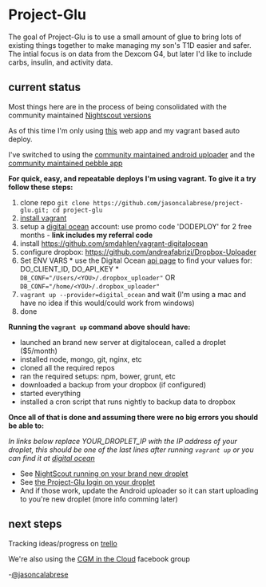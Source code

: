 Project-Glu
===========

The goal of Project-Glu is to use a small amount of glue to bring lots of existing things together to make managing my son's T1D easier and safer. The intial focus is on data from the Dexcom G4, but later I'd like to include carbs, insulin, and activity data.

current status
--------------

Most things here are in the process of being consolidated with the community maintained [Nightscout versions](http://nightscout.github.io/)

As of this time I'm only using [this](https://github.com/jasoncalabrese/project-glu) web app and my vagrant based auto deploy.

I've switched to using the [community maintained android uploader](https://github.com/nightscout/dexcom-uploader) and the [community maintained pebble app](https://github.com/nightscout/cgm-remote-monitor)


**For quick, easy, and repeatable deploys I'm using vagrant.
To give it a try follow these steps:**

  1. clone repo `git clone https://github.com/jasoncalabrese/project-glu.git; cd project-glu`
  1. [install vagrant](http://docs.vagrantup.com/v2/installation/index.html)
  1. setup a [digital ocean](https://www.digitalocean.com/?refcode=78da7dabdaf4) account: use promo code 'DODEPLOY' for 2 free months - **link includes my referral code**
  1. install https://github.com/smdahlen/vagrant-digitalocean
  1. configure dropbox: https://github.com/andreafabrizi/Dropbox-Uploader
  1. Set ENV VARS
    * use the Digital Ocean [api page](https://cloud.digitalocean.com/api_access) to find your values for: DO_CLIENT_ID, DO_API_KEY
    * `DB_CONF="/Users/<YOU>/.dropbox_uploader"` OR `DB_CONF="/home/<YOU>/.dropbox_uploader"`
  1. `vagrant up --provider=digital_ocean` and wait (I'm using a mac and have no idea if this would/could work from windows)
  1. done

**Running the `vagrant up` command above should have:**

* launched an brand new server at digitalocean, called a droplet ($5/month)
* installed node, mongo, git, nginx, etc
* cloned all the required repos
* ran the required setups: npm, bower, grunt, etc
* downloaded a backup from your dropbox (if configured)
* started everything
* installed a cron script that runs nightly to backup data to dropbox

**Once all of that is done and assuming there were no big errors you should be able to:**

_In links below replace YOUR_DROPLET_IP with the IP address of your droplet, this should be one of the last lines after running `vagrant up` or you can find it at [digital ocean](https://cloud.digitalocean.com/droplets)_

* See [NightScout running on your brand new droplet](http://YOUR_DROPLET_IP:1337)
* See [the Project-Glu login on your droplet](http://YOUR_DROPLET_IP)
* And if those work, update the Android uploader so it can start uploading to you're new droplet (more info comming later)


next steps
----------

Tracking ideas/progress on [trello](https://trello.com/b/AL0kioCf/nightscout-core-dev)

We're also using the [CGM in the Cloud](https://www.facebook.com/groups/cgminthecloud/) facebook group

-[@jasoncalabrese](https://twitter.com/jasoncalabrese)
